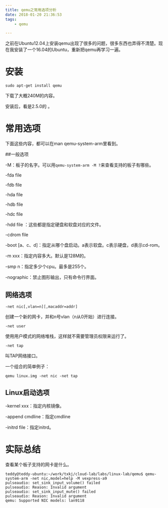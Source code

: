 ```yaml
---
title: qemu之常用选项分析
date: 2018-01-20 21:36:53
tags:
	- qemu

---
```




之前在Ubuntu12.04上安装qemu出现了很多的问题，很多东西也弄得不清楚。现在我安装了一个16.04的Ubuntu，重新把qemu再学习一遍。

# 安装

```
sudo apt-get install qemu
```

下载了大概240M的内容。

安装后，看是2.5.0的 。

# 常用选项

下面这些内容，都可以在man qemu-system-arm里看到。

##一般选项

-M：板子的名字。可以用`qemu-system-arm -M ?`来查看支持的板子有哪些。

-fda file

-fdb file

-hda file

-hdb file

-hdc file

-hdd file ：这些都是指定硬盘和软盘对应的文件。

-cdrom file 

-boot [a、c、d]：指定从哪个盘启动。a表示软盘。c表示硬盘，d表示cd-rom。

-m xxx：指定内容多大。默认是128M的。

-smp n：指定多少个cpu。最多是255个。

-nographic：禁止图形输出，只有命令行界面。

## 网络选项

`-net nic[,vlan=n][,macaddr=addr]`

创建一个新的网卡，并和n号vlan（n从0开始）进行连接。

`-net user`

使用用户模式的网络堆栈，这样就不需要管理员权限来运行了。

`-net tap`

叫TAP网络接口。

一个组合的简单例子：

```
qemu linux.img -net nic -net tap
```

## Linux启动选项

-kernel xxx：指定内核镜像。

-append cmdline：指定cmdline

-initrd file：指定initrd。



# 实际总结

查看某个板子支持的网卡是什么。

```
teddy@teddy-ubuntu:~/work/txkj/cloud-lab/labs/linux-lab/qemu$ qemu-system-arm -net nic,model=help -M vexpress-a9
pulseaudio: set_sink_input_volume() failed
pulseaudio: Reason: Invalid argument
pulseaudio: set_sink_input_mute() failed
pulseaudio: Reason: Invalid argument
qemu: Supported NIC models: lan9118
```

